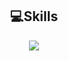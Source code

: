 
<div align=center>
  
## :computer:Skills

<img src="https://img.shields.io/badge/Python-3776AB?style=flat&logo=python&logoColor=white"/>

</div>
